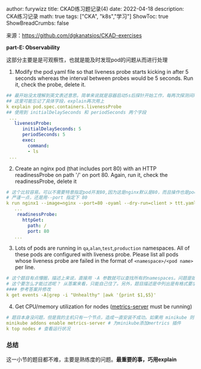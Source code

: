 author: furywizz
title: CKAD练习题记录(4)
date: 2022-04-18
description: CKA练习记录
math: true
tags: ["CKA", "k8s","学习"]
ShowToc: true
ShowBreadCrumbs: false

来源：https://github.com/dgkanatsios/CKAD-exercises

**part-E: Observability**

这部分主要是是可观察性，也就是能及时发现pod的问题从而进行处理

1. Modify the pod.yaml file so that liveness probe starts kicking in after 5 seconds whereas the interval between probes would be 5 seconds. Run it, check the probe, delete it.

```yaml
## 最开始没太理解到英文表述意思。简单来说就是容器启动5s后探针开始工作，每两次探测间隔5s。
## 这里可能忘记了具体字段，explain再次用上
k explain pod.spec.containers.livenessProbe
## 使用到 initialDelaySeconds 和 periodSeconds 两个字段
 ...
   livenessProbe:
      initialDelaySeconds: 5
      periodSeconds: 5
      exec:
        command:
        - ls
 ...
```

2. Create an nginx pod (that includes port 80) with an HTTP readinessProbe on path '/' on port 80. Again, run it, check the readinessProbe, delete it

```yaml
# 这个比较容易。可以不需要特意指定pod开发80,因为这是nginx默认是80，而且操作也是pod内部。不需要开放service。
# 严谨一点，还是用--port 指定下 80
k run nginx1 --image=nginx --port=80 -oyaml --dry-run=client > ttt.yaml
   ... 
    readinessProbe:
      httpGet:
        path: /
        port: 80
   ...

```

3. Lots of pods are running in `qa`,`alan`,`test`,`production` namespaces. All of these pods are configured with liveness probe. Please list all pods whose liveness probe are failed in the format of `<namespace>/<pod name>` per line.

```yaml
# 这个题目有点懵圈，描述上来说，直接用 -A 参数就可以查找所有的namespaces。问题是如果没有liveness probe 失败的模版，
# 这个要怎么才能过滤呢？ 从答案来看，只能自己住了。另外，题目描述是中列出是有格式要求的，是否可以手动来拼接结果？
#### 参考答案并修改
k get events -A|grep -i "Unhealthy" |awk '{print $1,$5}'
```

4. Get CPU/memory utilization for nodes ([metrics-server](https://github.com/kubernetes-incubator/metrics-server) must be running)

```yaml
# 题目本身没问题，但是我的主机只有一个节点，造成一直安装不成功。如果用 minikube 则可以简单开启就好了
minikube addons enable metrics-server # 为minikube添加mertrics 插件
k top nodes # 查看运行状况
```

### 总结

这一小节的题目都不难，主要是熟练度的问题。**最重要的事，巧用explain**

